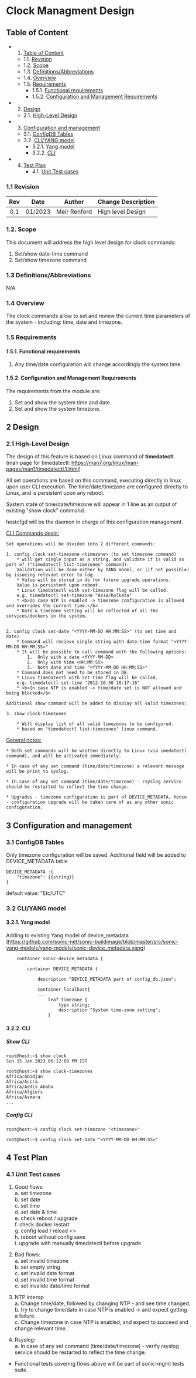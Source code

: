 # Clock Managment Design #

## Table of Content 


* 1. [Table of Content](#TableofContent)
	* 1.1. [Revision](#Revision)
	* 1.2. [Scope](#Scope)
	* 1.3. [Definitions/Abbreviations](#DefinitionsAbbreviations)
	* 1.4. [Overview](#Overview)
	* 1.5. [Requirements](#Requirements)
		* 1.5.1. [Functional requirements](#FunctionalRequirements)
		* 1.5.2. [Configuration and Management Requirements](#ConfigurationManagementRequirements) 
* 2. [Design](#Design)
	* 2.1. [High-Level Design](#High-LevelDesign)
* 3. [Configuration and management](#Configurationandmanagement)
	* 3.1. [ConfigDB Tables](#ConfigDBTables)
	* 3.2. [CLI/YANG model](#CLIYANGmodel)
		* 3.2.1. [Yang model](#Yangmodel)
		* 3.2.2. [CLI](#Climodel)
* 4. [Test Plan](#TestPlan)
		* 4.1. [Unit Test cases](#UnitTestcases)


### 1.1 <a name='Revision'></a>Revision

|  Rev  |  Date   |      Author      | Change Description |
| :---: | :-----: | :--------------: | ------------------ |
|  0.1  | 01/2023 | Meir Renford	 | High level Design  |

###  1.2. <a name='Scope'></a>Scope

This document will address the high level design for clock commands:
1.	Set/show date-time command
2.	Set/show timezone command


### 1.3 <a name='DefinitionsAbbreviations'></a>Definitions/Abbreviations 

N/A

### 1.4 Overview 

The clock commands allow to set and review the current time parameters of the system - including: time, date and timezone. 

### 1.5 Requirements
####  1.5.1. <a name='FunctionalRequirements'></a>Functional requirements

1. Any time/date configuration will change accordingly the system time. 

####  1.5.2. <a name='ConfigurationManagementRequirements'></a>Configuration and Management Requirements
The requirements from the module are: 
1.	Set and show the system time and date.
2.	Set and show the system timezone.


##  2 <a name='Design'></a>Design

###  2.1 <a name='High-LevelDesign'></a>High-Level Design

The design of this feature is based on Linux command of <b>timedatectl</b>.<BR>
(man page for timedatectl: https://man7.org/linux/man-pages/man1/timedatectl.1.html)

All set operations are based on this command, executing directly in linux upon user CLI execution.
The time/date/timezone are configured directly to Linux, and is persistent upon any reboot.

System state of time/date/timezone will appear in 1 line as an output of existing "show clock" command.

hostcfgd will be the daemon in charge of this configuration management.

<u>CLI Commands desin:</u><br>

	Set operations will be divided into 2 different commands:

	1. config clock set-timezone <timezone> (to set timezone command)
		* will get single input as a string, and validate it is valid as part of ("timedatectl list-timezones" command).
		Validation will be done either by YANG model, or (if not possible) by issueing relevant error to log.
		* Value will be stored in db for future upgrade operations.
		Value is persistent upon reboot.
		* Linux timedatectl with set-timezone flag will be called.
		e.g. timedatectl set-timezone "Asia/Kolkata"
		* <b>In case NTP is enabled -> timezone configuration is allowed and overrides the current time.</b>
		* Date & timezone setting will be reflected of all the services/dockers in the system.


	2. config clock set-date "<YYYY-MM-DD HH:MM:SS>" (to set time and date)
		* Command will recieve single string with date-time format "<YYYY-MM-DD HH:MM:SS>"
		* It will be possible to call command with the following options:
			1.	Only with a date <YYYY-MM-DD>
			2. 	Only with time <HH:MM:SS>
			3.  both date and time "<YYYY-MM-DD HH:MM:SS>"
		* Command does not need to be stored in DB.
		* Linux timedatectl with set-time flag will be called.
		e.g. timedatectl set-time "2012-10-30 18:17:16"
		* <b>In case NTP is enabled -> time/date set is NOT allowed and being blocked</b>

	Additional show command will be added to display all valid timezones:

	3. show clock-timezones

		* Will display list of all valid timezones to be configured.
		* based on "timedatectl list-timezones" linux command.


<u>General notes:</u><br>

	* Both set commands will be written directly to Linux (via imedatectl command), and will be activated immediately.

	* In case of any set command (time/date/timezone) a relevant message will be print to syslog.

	* In case of any set command (time/date/timezone) - rsyslog service should be restarted to reflect the time change.

	* Upgrades - timezone configuration is part of DEVICE_METADATA, hence - configuration upgrade will be taken care of as any other sonic configuration.


##  3 <a name='Configurationandmanagement'></a>Configuration and management

###  3.1 <a name='ConfigDBTables'></a>ConfigDB Tables

Only timezone configuration will be saved.
Additional field will be added to DEVICE_METADATA table

```
DEVICE_METADATA :{
    "timezone": {{string}}
}
```

default value: "Etc/UTC"


###  3.2 <a name='CLIYANGmodel'></a>CLI/YANG model

####  3.2.1. <a name='Yangmodel'></a>Yang model


Adding to existing Yang model of device_metadata (https://github.com/sonic-net/sonic-buildimage/blob/master/src/sonic-yang-models/yang-models/sonic-device_metadata.yang)

```
    container sonic-device_metadata {

        container DEVICE_METADATA {

            description "DEVICE_METADATA part of config_db.json";

            container localhost{
			...
				leaf timezone {
					type string;
					description "System time-zone setting";
				}
```

####  3.2.2. <a name='Climodel'></a>CLI

##### Show CLI

```
root@host:~$ show clock 
Sun 15 Jan 2023 06:12:08 PM IST

```

```
root@host:~$ show clock-timezones
Africa/Abidjan
Africa/Accra
Africa/Addis_Ababa
Africa/Algiers
Africa/Asmara
...

```

##### Config CLI

```
root@host:~$ config clock set-timezone "<timezone>"

```

```
root@host:~$ config clock set-date "<YYYY-MM-DD HH:MM:SS>"

```


##  4 <a name='TestPlan'></a>Test Plan

###  4.1 <a name='UnitTestcases'></a>Unit Test cases

1. Good flows:<br>
	a. set timezone<br>
	b. set date<br>
	c. set time<br>
	d. set date & time<br>
	e. check reboot / upgrade<br>
	f. check docker restart<br>
	g. config load / reload <> <br>
	h. reboot without config save<br>
	i. upgrade with manually timedatectl before upgrade<br>
	

2. Bad flows:<br>
	a. set invalid timezone<br>
	b. set empty string<br>
	c. set invalid date format<br>
	d. set invalid time format<br>
	e. set invalide date/time format<br>

3. NTP interop<br>
	a. Change time/date, followed by changing NTP - and see time changed.<br>
	b. try to change time/date in case NTP is enabled -> and expect getting a failure.<br>
	c. Change timezone in case NTP is enabled, and expect to succeed and change relevant time.<br>

4. Rsyslog:<br>
	a. In case of any set command (time/date/timezone) - verify rsyslog service should be restarted to reflect the time change.

* Functional tests covering flows above will be part of sonic-mgmt tests suite.